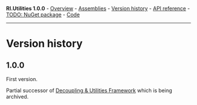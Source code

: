 **RI.Utilities 1.0.0**   -   [Overview](https://roteninformatik.github.io/UtilitiesDotNet/) - [Assemblies](assemblies.html) - [Version history](versionhistory.html) - [API reference](https://roteninformatik.github.io/UtilitiesDotNet/api/) - [TODO: NuGet package]() - [Code](https://github.com/RotenInformatik/UtilitiesDotNet)

------

# Version history

## 1.0.0

First version.

Partial successor of [Decoupling & Utilities Framework](https://github.com/RotenInformatik/RI_Framework) which is being archived.